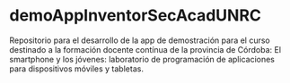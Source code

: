 # demoAppInventorSecAcadUNRC
Repositorio para el desarrollo de la app de demostración para el curso destinado a la formación docente contínua de la provincia de Córdoba: El smartphone y los jóvenes: laboratorio de programación de aplicaciones para dispositivos móviles y tabletas.
